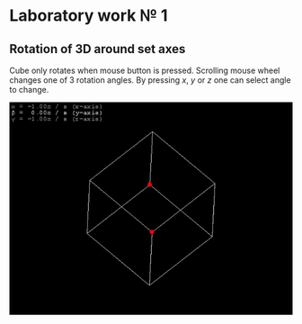 # Laboratory work № 1
## Rotation of 3D around set axes

Cube only rotates when mouse button is pressed. Scrolling mouse wheel changes one of 3 rotation angles. By pressing *x*, *y* or *z* one can select angle to change. 

![demo](../demo/lab1_cube.gif)